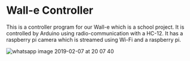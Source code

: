 # Wall-e Controller
This is a controller program for our Wall-e which is a school project. It is controlled by Arduino using radio-communication with a HC-12. It has a raspberry pi camera which is streamed using Wi-Fi and a raspberry pi.

![whatsapp image 2019-02-07 at 20 07 40](https://user-images.githubusercontent.com/34944115/52556142-01f6e400-2dec-11e9-8be4-b1ad71090016.jpeg)

